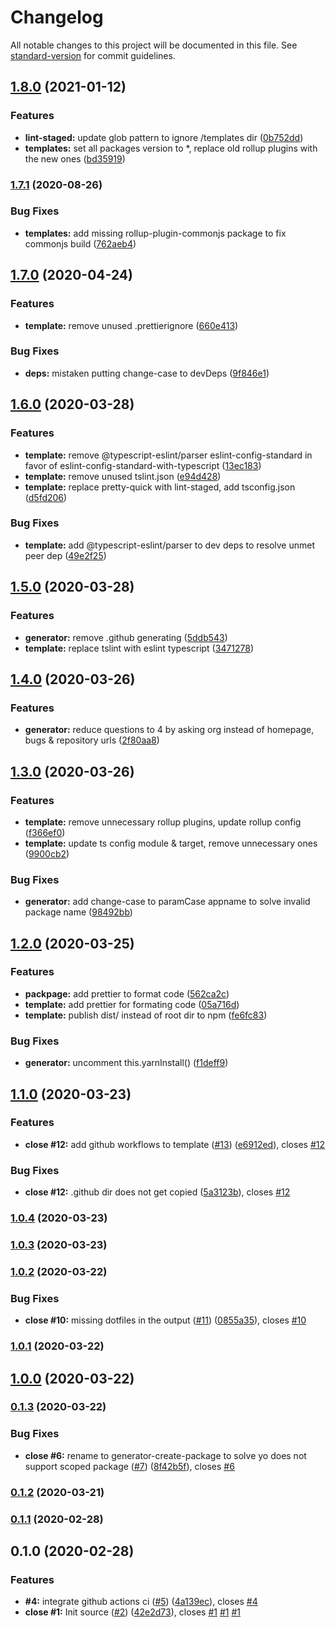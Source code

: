 # Changelog

All notable changes to this project will be documented in this file. See [standard-version](https://github.com/conventional-changelog/standard-version) for commit guidelines.

## [1.8.0](https://github.com/boringcodes/create-package/compare/v1.7.1...v1.8.0) (2021-01-12)

### Features

- **lint-staged:** update glob pattern to ignore /templates dir ([0b752dd](https://github.com/boringcodes/create-package/commit/0b752dd96e5152142bee62ddf6d9d14fed95dc81))
- **templates:** set all packages version to \*, replace old rollup plugins with the new ones ([bd35919](https://github.com/boringcodes/create-package/commit/bd35919890361c34283fef592151d86973958711))

### [1.7.1](https://github.com/boringcodes/create-package/compare/v1.7.0...v1.7.1) (2020-08-26)

### Bug Fixes

- **templates:** add missing rollup-plugin-commonjs package to fix commonjs build ([762aeb4](https://github.com/boringcodes/create-package/commit/762aeb4cf7fe35a5d1fb84bc4e517f2a365d93e8))

## [1.7.0](https://github.com/boringcodes/create-package/compare/v1.6.0...v1.7.0) (2020-04-24)

### Features

- **template:** remove unused .prettierignore ([660e413](https://github.com/boringcodes/create-package/commit/660e413258d1752d8c102c58672abb7ca668b60c))

### Bug Fixes

- **deps:** mistaken putting change-case to devDeps ([9f846e1](https://github.com/boringcodes/create-package/commit/9f846e1a4518180fb58ccadd6597a498dfdb1485))

## [1.6.0](https://github.com/boringcodes/create-package/compare/v1.5.0...v1.6.0) (2020-03-28)

### Features

- **template:** remove @typescript-eslint/parser eslint-config-standard in favor of eslint-config-standard-with-typescript ([13ec183](https://github.com/boringcodes/create-package/commit/13ec18304f19da0d6f004dc8ad69c26986e5eac5))
- **template:** remove unused tslint.json ([e94d428](https://github.com/boringcodes/create-package/commit/e94d4287f5e34ee88d1c1b677da99fb017e24e18))
- **template:** replace pretty-quick with lint-staged, add tsconfig.json ([d5fd206](https://github.com/boringcodes/create-package/commit/d5fd206b8ffeb0f8d7f9719f569a826fbc6f36c3))

### Bug Fixes

- **template:** add @typescript-eslint/parser to dev deps to resolve unmet peer dep ([49e2f25](https://github.com/boringcodes/create-package/commit/49e2f25e8c623419208075b41b3ec4bc6accce85))

## [1.5.0](https://github.com/boringcodes/create-package/compare/v1.4.0...v1.5.0) (2020-03-28)

### Features

- **generator:** remove .github generating ([5ddb543](https://github.com/boringcodes/create-package/commit/5ddb54377439f35ea5d982a43ef49d5d41ca4049))
- **template:** replace tslint with eslint typescript ([3471278](https://github.com/boringcodes/create-package/commit/3471278c31177e26b21026c395e4880b6ea0fc5e))

## [1.4.0](https://github.com/boringcodes/create-package/compare/v1.3.0...v1.4.0) (2020-03-26)

### Features

- **generator:** reduce questions to 4 by asking org instead of homepage, bugs & repository urls ([2f80aa8](https://github.com/boringcodes/create-package/commit/2f80aa80b0ef761171cfc22deb631c3a9563327a))

## [1.3.0](https://github.com/boringcodes/create-package/compare/v1.2.0...v1.3.0) (2020-03-26)

### Features

- **template:** remove unnecessary rollup plugins, update rollup config ([f366ef0](https://github.com/boringcodes/create-package/commit/f366ef0c18dcc3f3c868201c7dbe84018ce34712))
- **template:** update ts config module & target, remove unnecessary ones ([9900cb2](https://github.com/boringcodes/create-package/commit/9900cb2502bad6a069e41e5313b6581f42f9c327))

### Bug Fixes

- **generator:** add change-case to paramCase appname to solve invalid package name ([98492bb](https://github.com/boringcodes/create-package/commit/98492bb72c30f63798a681f9f8776eede6f8579f))

## [1.2.0](https://github.com/boringcodes/create-package/compare/v1.1.0...v1.2.0) (2020-03-25)

### Features

- **packpage:** add prettier to format code ([562ca2c](https://github.com/boringcodes/create-package/commit/562ca2c9cc23210121ab7a8775e7a22d6a0e7cef))
- **template:** add prettier for formating code ([05a716d](https://github.com/boringcodes/create-package/commit/05a716d8654c77f688b0a3cf9ae1274e2e25ce04))
- **template:** publish dist/ instead of root dir to npm ([fe6fc83](https://github.com/boringcodes/create-package/commit/fe6fc835e69176b6a6fbd3177234af72efb9e777))

### Bug Fixes

- **generator:** uncomment this.yarnInstall() ([f1deff9](https://github.com/boringcodes/create-package/commit/f1deff9f496cb693234497c1d16e32e160419c4b))

## [1.1.0](https://github.com/boringcodes/create-package/compare/v1.0.4...v1.1.0) (2020-03-23)

### Features

- **close #12:** add github workflows to template ([#13](https://github.com/boringcodes/create-package/issues/13)) ([e6912ed](https://github.com/boringcodes/create-package/commit/e6912ed200f4758a9e4f70dd2c2385121433f152)), closes [#12](https://github.com/boringcodes/create-package/issues/12)

### Bug Fixes

- **close #12:** .github dir does not get copied ([5a3123b](https://github.com/boringcodes/create-package/commit/5a3123b90ef461ee1dd94c410bbfd7af1bb40605)), closes [#12](https://github.com/boringcodes/create-package/issues/12)

### [1.0.4](https://github.com/boringcodes/create-package/compare/v1.0.3...v1.0.4) (2020-03-23)

### [1.0.3](https://github.com/boringcodes/create-package/compare/v1.0.2...v1.0.3) (2020-03-23)

### [1.0.2](https://github.com/boringcodes/create-package/compare/v1.0.1...v1.0.2) (2020-03-22)

### Bug Fixes

- **close #10:** missing dotfiles in the output ([#11](https://github.com/boringcodes/create-package/issues/11)) ([0855a35](https://github.com/boringcodes/create-package/commit/0855a354f75087722e09e20d80612f9ac435e742)), closes [#10](https://github.com/boringcodes/create-package/issues/10)

### [1.0.1](https://github.com/boringcodes/create-package/compare/v1.0.0...v1.0.1) (2020-03-22)

## [1.0.0](https://github.com/boringcodes/create-package/compare/v0.1.3...v1.0.0) (2020-03-22)

### [0.1.3](https://github.com/boringcodes/create-package/compare/v0.1.2...v0.1.3) (2020-03-22)

### Bug Fixes

- **close #6:** rename to generator-create-package to solve yo does not support scoped package ([#7](https://github.com/boringcodes/create-package/issues/7)) ([8f42b5f](https://github.com/boringcodes/create-package/commit/8f42b5fe189025a1ab4137b3f58ce949cc26c32d)), closes [#6](https://github.com/boringcodes/create-package/issues/6)

### [0.1.2](https://github.com/boringcodes/create-package/compare/v0.1.1...v0.1.2) (2020-03-21)

### [0.1.1](https://github.com/boringcodes/create-package/compare/v0.1.0...v0.1.1) (2020-02-28)

## 0.1.0 (2020-02-28)

### Features

- **#4:** integrate github actions ci ([#5](https://github.com/boringcodes/create-package/issues/5)) ([4a139ec](https://github.com/boringcodes/create-package/commit/4a139ec7d926033d3d093f0ffacd92b36e6a15cb)), closes [#4](https://github.com/boringcodes/create-package/issues/4)
- **close #1:** Init source ([#2](https://github.com/boringcodes/create-package/issues/2)) ([42e2d73](https://github.com/boringcodes/create-package/commit/42e2d7300d72283b99f3131de96cef5c666e1250)), closes [#1](https://github.com/boringcodes/create-package/issues/1) [#1](https://github.com/boringcodes/create-package/issues/1) [#1](https://github.com/boringcodes/create-package/issues/1)
